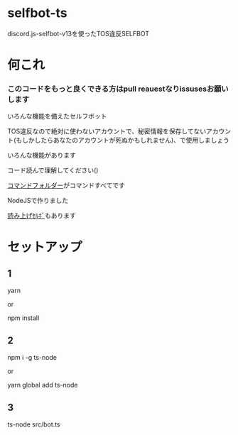 # selfbot-ts
discord.js-selfbot-v13を使ったTOS違反SELFBOT

# 何これ

### このコードをもっと良くできる方はpull reauestなりissusesお願いします

いろんな機能を備えたセルフボット

TOS違反なので絶対に使わないアカウントで、秘密情報を保存してないアカウント(もしかしたらあなたのアカウントが死ぬかもしれません)、で使用しましょう

いろんな機能があります

コード読んで理解してください()

[コマンドフォルダー](https://github.com/ezz-gg/discord-selfbot-ts/tree/main/src/commands)がコマンドすべてです

NodeJSで作りました

[読み上げｾﾙﾎﾞ](https://github.com/ezz-gg/discord-selfbot-ts/tree/tts)もあります

# セットアップ

## 1

yarn

or

npm install

## 2

npm i -g ts-node
 
or
 
yarn global add ts-node
 
## 3

ts-node src/bot.ts
